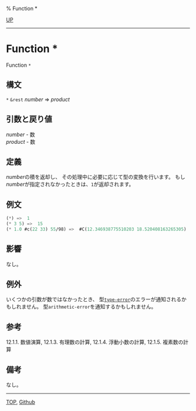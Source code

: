 % Function \*

[UP](12.2.html)  

---

# Function **\***


Function `*`


## 構文

`*` `&rest` *number* => *product*


## 引数と戻り値

*number* - 数  
*product* - 数


## 定義

*number*の積を返却し、
その処理中に必要に応じて型の変換を行います。
もし*number*が指定されなかったときは、`1`が返却されます。


## 例文

```lisp
(*) =>  1
(* 3 5) =>  15
(* 1.0 #c(22 33) 55/98) =>  #C(12.346938775510203 18.520408163265305)
```


## 影響

なし。


## 例外

いくつかの引数が数ではなかったとき、
型[`type-error`](4.4.type-error.html)のエラーが通知されるかもしれません。
型`arithmetic-error`を通知するかもしれません。


## 参考

12.1.1. 数値演算,
12.1.3. 有理数の計算,
12.1.4. 浮動小数の計算,
12.1.5. 複素数の計算


## 備考

なし。


---
[TOP](index.html),  [Github](https://github.com/nptcl/npt-japanese)

